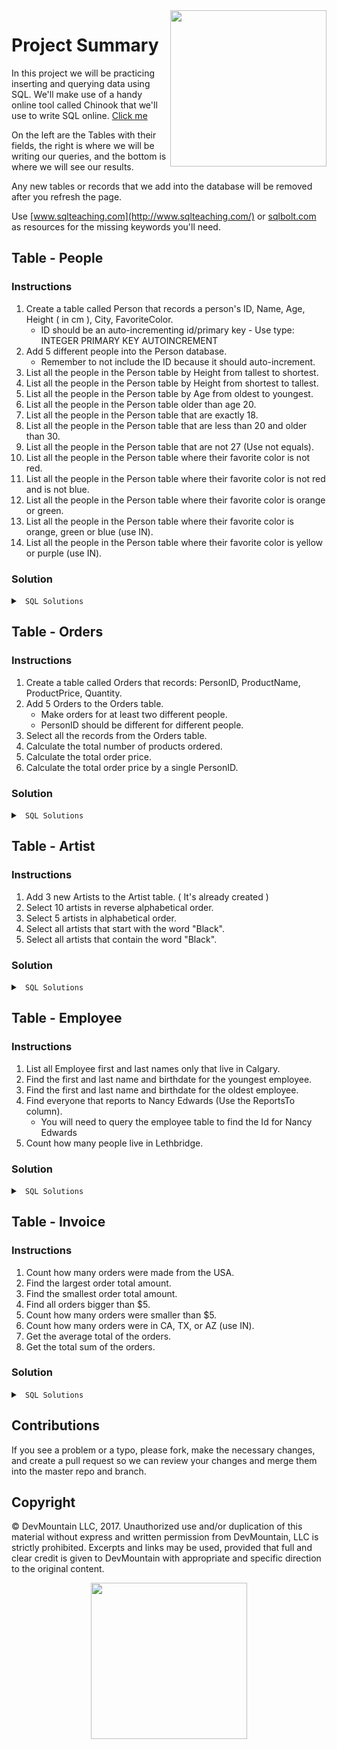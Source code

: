 <img src="https://devmounta.in/img/logowhiteblue.png" width="250" align="right">

# Project Summary

In this project we will be practicing inserting and querying data using SQL. We'll make use of a handy online tool called Chinook that we'll use to write SQL online. <a href="http://jxs.me/chinook-web/">Click me</a>

On the left are the Tables with their fields, the right is where we will be writing our queries, and the bottom is where we will see our results.

Any new tables or records that we add into the database will be removed after you refresh the page.

Use [www.sqlteaching.com](http://www.sqlteaching.com/) or [sqlbolt.com](http://sqlbolt.com/) as resources for the missing keywords you'll need.

## Table - People

### Instructions

1.  Create a table called Person that records a person's ID, Name, Age, Height ( in cm ), City, FavoriteColor.
    - ID should be an auto-incrementing id/primary key - Use type: INTEGER PRIMARY KEY AUTOINCREMENT
2.  Add 5 different people into the Person database.
    - Remember to not include the ID because it should auto-increment.
3.  List all the people in the Person table by Height from tallest to shortest.
4.  List all the people in the Person table by Height from shortest to tallest.
5.  List all the people in the Person table by Age from oldest to youngest.
6.  List all the people in the Person table older than age 20.
7.  List all the people in the Person table that are exactly 18.
8.  List all the people in the Person table that are less than 20 and older than 30.
9.  List all the people in the Person table that are not 27 (Use not equals).
10. List all the people in the Person table where their favorite color is not red.
11. List all the people in the Person table where their favorite color is not red and is not blue.
12. List all the people in the Person table where their favorite color is orange or green.
13. List all the people in the Person table where their favorite color is orange, green or blue (use IN).
14. List all the people in the Person table where their favorite color is yellow or purple (use IN).

### Solution

<details>

<summary> <code> SQL Solutions </code> </summary>

<details>

<summary> <code> #1 </code> </summary>

```sql
CREATE TABLE Person ( ID INTEGER PRIMARY KEY AUTOINCREMENT, Name string, Age integer, Height integer, City string, FavoriteColor string );
```

</details>
CREATE TABLE Person( ID INTEGER PRIMARY KEY AUTOINCREMENT, Name string, Age integer, Height integer, City string, FavoriteColor string );
<details>

<summary> <code> #2 </code> </summary>

```sql
INSERT INTO Person ( Name, Age, Height, City, FavoriteColor ) VALUES ( "First Last", 21, 182, "City", "Color" );
```

</details>
INSERT INTO Person ( Name, Age, Height, City, FavoriteColor ) VALUES ( "Dean", 32, 180, "Royel Oak", "Orange" );
<details>

<summary> <code> #3 </code> </summary>

```sql
SELECT * FROM Person ORDER BY Height DESC;
```

</details>
SELECT * FROM Person ORDER BY Height DESC;
<details>

<summary> <code> #4 </code> </summary>

```sql
SELECT * FROM Person ORDER BY Height ASC;
```

</details>
SELECT * FROM Person ORDER BY Height ASC
<details>

<summary> <code> #5 </code> </summary>

```sql
SELECT * FROM Person ORDER BY Age DESC;
```

</details>
SELECT * FROM Person ORDER BY Age DESC
<details>

<summary> <code> #6 </code> </summary>

```sql
SELECT * FROM Person WHERE Age > 20;
```

</details>
SELECT * FROM Person WHERE Age > 20
<details>

<summary> <code> #7 </code> </summary>

```sql
SELECT * FROM Person WHERE Age = 18;
```

</details>
SELECT * FROM Person WHERE Age = 18;
<details>

<summary> <code> #8 </code> </summary>

```sql
SELECT * FROM Person WHERE Age < 20 OR Age > 30;
```

</details>
SELECT * FROM Person WHERE Age < 20  OR  Age > 30;
<details>

<summary> <code> #9 </code> </summary>

```sql
SELECT * FROM Person WHERE Age != 27;
```

</details>
SELECT * FROM Person WHERE Age != 27;
<details>

<summary> <code> #10 </code> </summary>

```sql
SELECT * FROM Person WHERE FavoriteColor != "red";
```

</details>
SELECT * FROM Person WHERE FavoriteColor != "red";
<details>

<summary> <code> #11 </code> </summary>

```sql
SELECT * FROM Person WHERE FavoriteColor != "red" AND FavoriteColor != "blue";
```

</details>
SELECT * FROM Person WHERE FavoriteColor != "red" AND FavoriteColor != "blue";
<details>

<summary> <code> #12 </code> </summary>

```sql
SELECT * FROM Person WHERE FavoriteColor = "orange" OR FavoriteColor = "green";
```

</details>
SELECT * FROM Person WHERE FavoriteColor = "orange" OR FavoriteColor = "green";
<details>

<summary> <code> #13 </code> </summary>

```sql
SELECT * FROM Person WHERE FavoriteColor IN ( "orange", "green", "blue" );
```

</details>
SELECT * FROM Person WHERE FavoriteColor IN ( "orange", "green", "blue" );
<details>

<summary> <code> #14 </code> </summary>

```sql
SELECT * FROM Person WHERE FavoriteColor IN ( "yellow", "purple" )
```

</details>
SELECT * FROM Person WHERE FavoriteColor IN ( "yellow", "purple" );
</details>

## Table - Orders

### Instructions

1.  Create a table called Orders that records: PersonID, ProductName, ProductPrice, Quantity.
2.  Add 5 Orders to the Orders table.
    - Make orders for at least two different people.
    - PersonID should be different for different people.
3.  Select all the records from the Orders table.
4.  Calculate the total number of products ordered.
5.  Calculate the total order price.
6.  Calculate the total order price by a single PersonID.

### Solution

<details>

<summary> <code> SQL Solutions </code> </summary>

<details>

<summary> <code> #1 </code> </summary>

```sql
CREATE TABLE Orders ( PersonID integer, ProductName string, ProductPrice float, Quantity integer );
```

</details>
CREATE TABLE Orders ( PersonID integer, ProductName string, ProductPrice float, Quantity integer );
<details>

<summary> <code> #2 </code> </summary>

```sql
INSERT INTO Orders ( PersonID, ProductName, ProductPrice, Quantity ) VALUES ( 0, "Product", 12.50, 2 );
```

</details>
INSERT INTO Orders (  PersonID, ProductName, ProductPrice, Quantity ) VALUES ( 10, "banana", 1, 21 );
<details>

<summary> <code> #3 </code> </summary>

```sql
SELECT * FROM Orders;
```

</details>
SELECT * FROM Orders;
<details>

<summary> <code> #4 </code> </summary>

```sql
SELECT SUM(Quantity) FROM Orders;
```

</details>
SELECT  SUM(Quantity) FROM Orders;
<details>

<summary> <code> #5 </code> </summary>

```sql
SELECT SUM(ProductPrice * Quantity) FROM Orders;
```

</details>
SELECT  SUM(Quantity * ProductPrice) FROM Orders;
<details>

<summary> <code> #6 </code> </summary>

```sql
/* The value of PersonID depends on what IDs you used. Use a valid ID from your table */
SELECT SUM(ProductPrice * Quantity) FROM Orders WHERE PersonID = 0;
```

</details>
SELECT  SUM(Quantity * ProductPrice) FROM Orders WHERE PersonalID=10;
</details>

## Table - Artist

### Instructions

1.  Add 3 new Artists to the Artist table. ( It's already created )
2.  Select 10 artists in reverse alphabetical order.
3.  Select 5 artists in alphabetical order.
4.  Select all artists that start with the word "Black".
5.  Select all artists that contain the word "Black".

### Solution

<details>

<summary> <code> SQL Solutions </code> </summary>

<details>

<summary> <code> #1 </code> </summary>

```sql
INSERT INTO Artist ( Name ) VALUES ( 'artist name' );
```

</details>
INSERT INTO Artist ( Name ) VALUES ( "P!nk" );
<details>

<summary> <code> #2 </code> </summary>

```sql
SELECT * FROM Artist ORDER BY Name Desc LIMIT 10;
```

</details>
SELECT * FROM Artist ORDER BY Name DESC LIMIT 10;
<details>

<summary> <code> #3 </code> </summary>

```sql
SELECT * FROM Artist ORDER BY Name ASC LIMIT 5;
```

</details>
SELECT * FROM Artist ORDER BY Name ASC LIMIT 5;
<details>

<summary> <code> #4 </code> </summary>

```sql
SELECT * FROM Artist WHERE Name LIKE 'Black%';
```

</details>
SELECT * FROM Artist WHERE Name LIKE "Black%";
<details>

<summary> <code> #5 </code> </summary>

```sql
SELECT * FROM Artist WHERE Name LIKE '%Black%';
```

</details>
SELECT * FROM Artist WHERE Name LIKE "%Black%";
</details>

## Table - Employee

### Instructions

1.  List all Employee first and last names only that live in Calgary.
2.  Find the first and last name and birthdate for the youngest employee.
3.  Find the first and last name and birthdate for the oldest employee.
4.  Find everyone that reports to Nancy Edwards (Use the ReportsTo column).
    - You will need to query the employee table to find the Id for Nancy Edwards
5.  Count how many people live in Lethbridge.

### Solution

<details>

<summary> <code> SQL Solutions </code> </summary>

<details>

<summary> <code> #1 </code> </summary>

```sql
SELECT FirstName, LastName FROM Employee WHERE City = "Calgary";
```

</details>
SELECT FirstName, LastName FROM Employee WHERE City="Calgary";
<details>

<summary> <code> #2 </code> </summary>

```sql
SELECT FirstName, LastName, Max(BirthDate) FROM Employee;
```

</details>
SELECT FirstName, LastName, MAX(BirthDate) FROM Employee;
<details>

<summary> <code> #3 </code> </summary>

```sql
SELECT FirstName, LastName, Min(BirthDate) FROM Employee;
```

</details>
SELECT FirstName, LastName, MIN(BirthDate) FROM Employee;
<details>

<summary> <code> #4 </code> </summary>

```sql
SELECT * FROM Employee WHERE ReportsTo = 2;
```

</details>

<details>

<summary> <code> #5 </code> </summary>

```sql
SELECT COUNT(*) FROM Employee WHERE City = "Lethbridge";
```

</details>
SELECT count(*) FROM Employee WHERE City="Lethbridge";
</details>

## Table - Invoice

### Instructions

1.  Count how many orders were made from the USA.
2.  Find the largest order total amount.
3.  Find the smallest order total amount.
4.  Find all orders bigger than $5.
5.  Count how many orders were smaller than $5.
6.  Count how many orders were in CA, TX, or AZ (use IN).
7.  Get the average total of the orders.
8.  Get the total sum of the orders.

### Solution

<details>

<summary> <code> SQL Solutions </code> </summary>

<details>

<summary> <code> #1 </code> </summary>

```sql
SELECT Count(*) FROM Invoice WHERE BillingCountry = 'USA';
```

</details>

<details>

<summary> <code> #2 </code> </summary>

```sql
SELECT Max(total) FROM Invoice;
```

</details>

<details>

<summary> <code> #3 </code> </summary>

```sql
SELECT Min(total) FROM Invoice;
```

</details>

<details>

<summary> <code> #4 </code> </summary>

```sql
SELECT * FROM Invoice WHERE Total > 5;
```

</details>

<details>

<summary> <code> #5 </code> </summary>

```sql
SELECT COUNT(*) FROM Invoice WHERE Total < 5;
```

</details>

<details>

<summary> <code> #6 </code> </summary>

```sql
SELECT Count(*) FROM Invoice WHERE BillingState in ('CA', 'TX', 'AZ');
```

</details>

<details>

<summary> <code> #7 </code> </summary>

```sql
SELECT AVG(Total) FROM Invoice;
```

</details>

<details>

<summary> <code> #8 </code> </summary>

```sql
SELECT SUM(Total) FROM Invoice;
```

</details>

</details>

## Contributions

If you see a problem or a typo, please fork, make the necessary changes, and create a pull request so we can review your changes and merge them into the master repo and branch.

## Copyright

© DevMountain LLC, 2017. Unauthorized use and/or duplication of this material without express and written permission from DevMountain, LLC is strictly prohibited. Excerpts and links may be used, provided that full and clear credit is given to DevMountain with appropriate and specific direction to the original content.

<p align="center">
<img src="https://devmounta.in/img/logowhiteblue.png" width="250">
</p>
